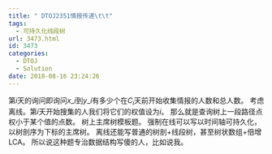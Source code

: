 ```yaml
---
title: " DTOJ2351情报传递\t\t"
tags:
  - 可持久化线段树
url: 3473.html
id: 3473
categories:
  - DTOJ
  - Solution
date: 2018-08-16 23:24:26
---
```


第$i$天的询问即询问$x\_i$到$y\_i$有多少个在$C_i$天前开始收集情报的人数和总人数。 考虑离线。第$i$天开始搜集的人我们将它们的权值设为$i$。 那么就是查询树上一段路径点权小于某个值的点数。 树上主席树模板题。 强制在线可以写以时间轴可持久化，以树剖序为下标的主席树。 离线还能写普通的树剖+线段树，甚至树状数组+倍增LCA。 所以说这种题专治数据结构写傻的人，比如说我。